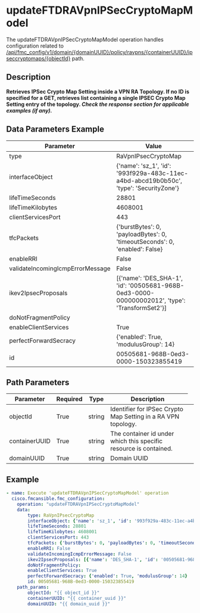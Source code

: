 # updateFTDRAVpnIPSecCryptoMapModel

The updateFTDRAVpnIPSecCryptoMapModel operation handles configuration related to [/api/fmc_config/v1/domain/{domainUUID}/policy/ravpns/{containerUUID}/ipseccryptomaps/{objectId}](/paths//api/fmc_config/v1/domain/{domain_uuid}/policy/ravpns/{container_uuid}/ipseccryptomaps/{object_id}.md) path.&nbsp;
## Description
**Retrieves IPSec Crypto Map Setting inside a VPN RA Topology. If no ID is specified for a GET, retrieves list containing a single IPSEC Crypto Map Setting entry of the topology. _Check the response section for applicable examples (if any)._**

## Data Parameters Example
| Parameter | Value |
| --------- | -------- |
| type | RaVpnIPsecCryptoMap |
| interfaceObject | {'name': 'sz_1', 'id': '993f929a-483c-11ec-a4bd-abcd19b0b50c', 'type': 'SecurityZone'} |
| lifeTimeSeconds | 28801 |
| lifeTimeKilobytes | 4608001 |
| clientServicesPort | 443 |
| tfcPackets | {'burstBytes': 0, 'payloadBytes': 0, 'timeoutSeconds': 0, 'enabled': False} |
| enableRRI | False |
| validateIncomingIcmpErrorMessage | False |
| ikev2IpsecProposals | [{'name': 'DES_SHA-1', 'id': '00505681-968B-0ed3-0000-000000002012', 'type': 'TransformSet2'}] |
| doNotFragmentPolicy |   |
| enableClientServices | True |
| perfectForwardSecracy | {'enabled': True, 'modulusGroup': 14} |
| id | 00505681-968B-0ed3-0000-150323855419 |

## Path Parameters
| Parameter | Required | Type | Description |
| --------- | -------- | ---- | ----------- |
| objectId | True | string <td colspan=3> Identifier for IPSec Crypto Map Setting in a RA VPN topology. |
| containerUUID | True | string <td colspan=3> The container id under which this specific resource is contained. |
| domainUUID | True | string <td colspan=3> Domain UUID |

## Example
```yaml
- name: Execute 'updateFTDRAVpnIPSecCryptoMapModel' operation
  cisco.fmcansible.fmc_configuration:
    operation: "updateFTDRAVpnIPSecCryptoMapModel"
    data:
        type: RaVpnIPsecCryptoMap
        interfaceObject: {'name': 'sz_1', 'id': '993f929a-483c-11ec-a4bd-abcd19b0b50c', 'type': 'SecurityZone'}
        lifeTimeSeconds: 28801
        lifeTimeKilobytes: 4608001
        clientServicesPort: 443
        tfcPackets: {'burstBytes': 0, 'payloadBytes': 0, 'timeoutSeconds': 0, 'enabled': False}
        enableRRI: False
        validateIncomingIcmpErrorMessage: False
        ikev2IpsecProposals: [{'name': 'DES_SHA-1', 'id': '00505681-968B-0ed3-0000-000000002012', 'type': 'TransformSet2'}]
        doNotFragmentPolicy:  
        enableClientServices: True
        perfectForwardSecracy: {'enabled': True, 'modulusGroup': 14}
        id: 00505681-968B-0ed3-0000-150323855419
    path_params:
        objectId: "{{ object_id }}"
        containerUUID: "{{ container_uuid }}"
        domainUUID: "{{ domain_uuid }}"

```